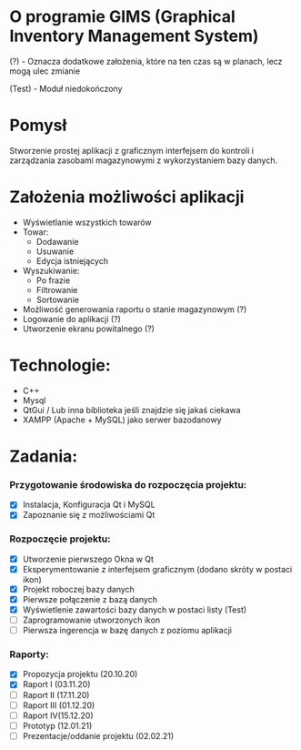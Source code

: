 # O programie GIMS (Graphical Inventory Management System)

(?) - Oznacza dodatkowe założenia, które na ten czas są w planach, lecz mogą ulec zmianie

(Test) - Moduł niedokończony

# Pomysł 
Stworzenie prostej aplikacji z graficznym interfejsem do kontroli i zarządzania zasobami magazynowymi z wykorzystaniem bazy danych.

# Założenia możliwości aplikacji
- Wyświetlanie wszystkich towarów
- Towar:
  - Dodawanie
  - Usuwanie
  - Edycja istniejących
- Wyszukiwanie:
  - Po frazie
  - Filtrowanie
  - Sortowanie
- Możliwość generowania raportu o stanie magazynowym (?)
- Logowanie do aplikacji (?)
- Utworzenie ekranu powitalnego (?)

# Technologie:
- C++
- Mysql
- QtGui / Lub inna biblioteka jeśli znajdzie się jakaś ciekawa
- XAMPP (Apache + MySQL) jako serwer bazodanowy

# Zadania:
### Przygotowanie środowiska do rozpoczęcia projektu:
- [x] Instalacja, Konfiguracja Qt i MySQL
- [x] Zapoznanie się z możliwościami Qt

### Rozpoczęcie projektu:
- [x] Utworzenie pierwszego Okna w Qt
- [x] Eksperymentowanie z interfejsem graficznym (dodano skróty w postaci ikon)
- [x] Projekt roboczej bazy danych 
- [x] Pierwsze połączenie z bazą danych
- [x] Wyświetlenie zawartości bazy danych w postaci listy (Test)
- [ ] Zaprogramowanie utworzonych ikon
- [ ] Pierwsza ingerencja w bazę danych z poziomu aplikacji

### Raporty:
 - [x] Propozycja projektu (20.10.20)
 - [x] Raport I (03.11.20)
 - [ ] Raport II (17.11.20)
 - [ ] Raport III (01.12.20)
 - [ ] Raport IV(15.12.20)
 - [ ] Prototyp (12.01.21)
 - [ ] Prezentacje/oddanie projektu (02.02.21)
